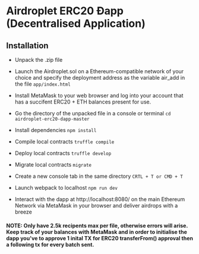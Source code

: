 # Airdroplet ERC20 Ðapp (Decentralised Application) 

## Installation

* Unpack the .zip file

* Launch the Airdroplet.sol on a Ethereum-compatible network of your choice and specify the deployment address as the variable air_add in the file `app/index.html`

* Install MetaMask to your web browser and log into your account that has a succifent ERC20 + ETH balances present for use.

* Go the directory of the unpacked file in a console or terminal `cd airdroplet-erc20-dapp-master`

* Install dependencies `npm install`

* Compile local contracts `truffle compile`

* Deploy local contracts `truffle develop`

* Migrate local contracts `migrate` 

* Create a new console tab in the same directory `CRTL + T or CMD + T`

* Launch webpack to localhost `npm run dev`

* Interact with the dapp at http://localhost:8080/ on the main Ethereum Network via MetaMask in your browser and deliver airdrops with a breeze 

#### NOTE: Only have 2.5k recipents max per file, otherwise errors will arise. Keep track of your balances with MetaMask and in order to initialise the dapp you've to approve 1 inital TX for ERC20 transferFrom() approval then a following tx for every batch sent. 
